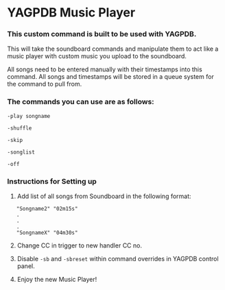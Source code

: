 YAGPDB Music Player
================

### This custom command is built to be used with YAGPDB.

This will take the soundboard commands and manipulate them to act like a music player with custom music you upload to the soundboard.

All songs need to be entered manually with their timestamps into this command. All songs and timestamps will be stored in a queue system for the command to pull from.

### The commands you can use are as follows:

`-play songname`

`-shuffle`

`-skip`

`-songlist`

`-off`

### Instructions for Setting up

1. Add list of all songs from Soundboard in the following format:

```"Songname1" "03m04s"
   "Songname2" "02m15s"
   .
   .
   .
   "SongnameX" "04m30s"
```

2. Change CC in trigger to new handler CC no.

4. Disable `-sb` and `-sbreset` within command overrides in YAGPDB control panel.

6. Enjoy the new Music Player!

